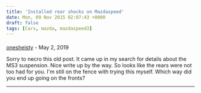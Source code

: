 ```yaml
---
title: 'Installed rear shocks on Mazdaspeed'
date: Mon, 09 Nov 2015 02:07:43 +0000
draft: false
tags: [Cars, mazda, mazdaspeed3]
---
```



#### 
[onesheisty]( "changethings@gmail.com") - <time datetime="2019-05-07 14:24:51">May 2, 2019</time>

Sorry to necro this old post. It came up in my search for details about the MS3 suspension. Nice write up by the way. So looks like the rears were not too had for you. I'm still on the fence with trying this myself. Which way did you end up going on the fronts?
<hr />
